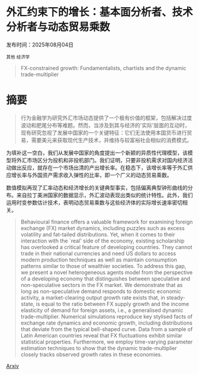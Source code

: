 # 外汇约束下的增长：基本面分析者、技术分析者与动态贸易乘数

发布时间：2025年08月04日

`其他` `经济学`

> FX-constrained growth: Fundamentalists, chartists and the dynamic trade-multiplier

# 摘要

> 行为金融学为研究外汇市场动态提供了一个极有价值的框架，包括解决过度波动和肥尾分布等难题。然而，当涉及到其与经济的'实际'层面的互动时，现有研究忽视了发展中国家的一个关键特征：它们无法使用本国货币进行贸易，需要美元来获取现代生产技术，并维持与较富裕社会相似的消费模式。

为填补这一空白，我们从发展中国家的角度提出一个新颖的异质性代理模型，该模型将外汇市场区分为投机和非投机部门。我们证明，只要非投机需求对国内经济活动做出反应，就存在一个市场出清的产出增长率。在稳态下，该增长率等于外汇供应增长率与外国资产需求收入弹性的比率，即一个广义的动态贸易乘数。

数值模拟再现了汇率动态和经济增长的关键典型事实，包括偏离典型钟形曲线的分布。来自拉丁美洲国家的数据显示，外汇波动表现出类似的统计特性。此外，我们运用时变参数估计技术，表明动态贸易乘数与这些经济体的实际增长速率密切相关。

> Behavioural finance offers a valuable framework for examining foreign exchange (FX) market dynamics, including puzzles such as excess volatility and fat-tailed distributions. Yet, when it comes to their interaction with the `real' side of the economy, existing scholarship has overlooked a critical feature of developing countries. They cannot trade in their national currencies and need US dollars to access modern production techniques as well as maintain consumption patterns similar to those of wealthier societies. To address this gap, we present a novel heterogeneous agents model from the perspective of a developing economy that distinguishes between speculative and non-speculative sectors in the FX market. We demonstrate that as long as non-speculative demand responds to domestic economic activity, a market-clearing output growth rate exists that, in steady-state, is equal to the ratio between FX supply growth and the income elasticity of demand for foreign assets, i.e., a generalised dynamic trade-multiplier. Numerical simulations reproduce key stylised facts of exchange rate dynamics and economic growth, including distributions that deviate from the typical bell-shaped curve. Data from a sample of Latin American countries reveal that FX fluctuations exhibit similar statistical properties. Furthermore, we employ time-varying parameter estimation techniques to show that the dynamic trade-multiplier closely tracks observed growth rates in these economies.

[Arxiv](https://arxiv.org/abs/2508.02252)
